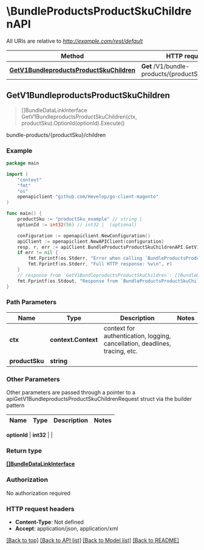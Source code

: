 # \BundleProductsProductSkuChildrenAPI

All URIs are relative to *http://example.com/rest/default*

Method | HTTP request | Description
------------- | ------------- | -------------
[**GetV1BundleproductsProductSkuChildren**](BundleProductsProductSkuChildrenAPI.md#GetV1BundleproductsProductSkuChildren) | **Get** /V1/bundle-products/{productSku}/children | bundle-products/{productSku}/children



## GetV1BundleproductsProductSkuChildren

> []BundleDataLinkInterface GetV1BundleproductsProductSkuChildren(ctx, productSku).OptionId(optionId).Execute()

bundle-products/{productSku}/children



### Example

```go
package main

import (
	"context"
	"fmt"
	"os"
	openapiclient "github.com/Hevelop/go-client-magento"
)

func main() {
	productSku := "productSku_example" // string | 
	optionId := int32(56) // int32 |  (optional)

	configuration := openapiclient.NewConfiguration()
	apiClient := openapiclient.NewAPIClient(configuration)
	resp, r, err := apiClient.BundleProductsProductSkuChildrenAPI.GetV1BundleproductsProductSkuChildren(context.Background(), productSku).OptionId(optionId).Execute()
	if err != nil {
		fmt.Fprintf(os.Stderr, "Error when calling `BundleProductsProductSkuChildrenAPI.GetV1BundleproductsProductSkuChildren``: %v\n", err)
		fmt.Fprintf(os.Stderr, "Full HTTP response: %v\n", r)
	}
	// response from `GetV1BundleproductsProductSkuChildren`: []BundleDataLinkInterface
	fmt.Fprintf(os.Stdout, "Response from `BundleProductsProductSkuChildrenAPI.GetV1BundleproductsProductSkuChildren`: %v\n", resp)
}
```

### Path Parameters


Name | Type | Description  | Notes
------------- | ------------- | ------------- | -------------
**ctx** | **context.Context** | context for authentication, logging, cancellation, deadlines, tracing, etc.
**productSku** | **string** |  | 

### Other Parameters

Other parameters are passed through a pointer to a apiGetV1BundleproductsProductSkuChildrenRequest struct via the builder pattern


Name | Type | Description  | Notes
------------- | ------------- | ------------- | -------------

 **optionId** | **int32** |  | 

### Return type

[**[]BundleDataLinkInterface**](BundleDataLinkInterface.md)

### Authorization

No authorization required

### HTTP request headers

- **Content-Type**: Not defined
- **Accept**: application/json, application/xml

[[Back to top]](#) [[Back to API list]](../README.md#documentation-for-api-endpoints)
[[Back to Model list]](../README.md#documentation-for-models)
[[Back to README]](../README.md)

